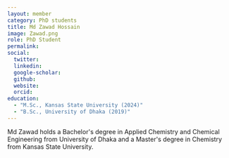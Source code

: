 ```yaml
---
layout: member
category: PhD students
title: Md Zawad Hossain
image: Zawad.png
role: PhD Student
permalink: 
social:
  twitter:
  linkedin: 
  google-scholar: 
  github:
  website:
  orcid:
education:
  - "M.Sc., Kansas State University (2024)"
  - "B.Sc., University of Dhaka (2019)"
---
```


Md Zawad holds a Bachelor's degree in Applied Chemistry and Chemical Engineering from University of Dhaka and a Master's degree in Chemistry from Kansas State University.